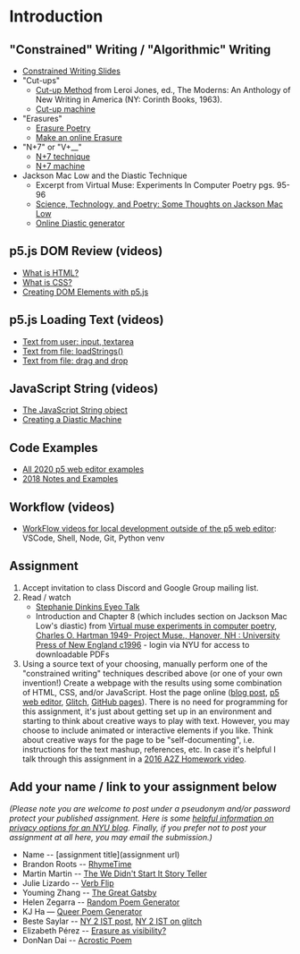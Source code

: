 # Introduction

## "Constrained" Writing / "Algorithmic" Writing
* [Constrained Writing Slides](https://docs.google.com/presentation/d/18-eQtpSXKcMdvFuk9ub1yjY-2zW5T067R0o34BT9BTM/edit?usp=sharing)
* "Cut-ups"
  * [Cut-up Method](http://www.writing.upenn.edu/~afilreis/88v/burroughs-cutup.html) from  Leroi Jones, ed., The Moderns: An Anthology of New Writing in America (NY: Corinth Books, 1963).
  * [Cut-up machine](http://www.languageisavirus.com/cutupmachine.html#.VfHCY51Viko)
* "Erasures"
  * [Erasure Poetry](https://en.wikipedia.org/wiki/Erasure_(artform))
  * [Make an online Erasure](http://erasures.wavepoetry.com/erasures.php?sourceid=23)
* "N+7" or "V+__"
  * [N+7 technique](https://poets.org/text/brief-guide-oulipo)
  * [N+7 machine](http://www.spoonbill.org/n+7/)
* Jackson Mac Low and the Diastic Technique
  * Excerpt from Virtual Muse: Experiments In Computer Poetry pgs. 95-96
  * [Science, Technology, and Poetry: Some Thoughts on Jackson Mac Low](http://research.amnh.org/users/mordecai/papers/jml_fest.html)
  * [Online Diastic generator](http://www.eddeaddad.net/eDiastic/)

## p5.js DOM Review (videos)
* [What is HTML?](https://youtu.be/URSH0QpxKo8?list=PLRqwX-V7Uu6bI1SlcCRfLH79HZrFAtBvX)
* [What is CSS?](https://youtu.be/zGL8q8iQSQw?list=PLRqwX-V7Uu6bI1SlcCRfLH79HZrFAtBvX)
* [Creating DOM Elements with p5.js](https://youtu.be/lAtoaRz78I4?list=PLRqwX-V7Uu6Zy51Q-x9tMWIv9cueOFTFA)

## p5.js Loading Text (videos)
* [Text from user: input, textarea](https://youtu.be/uNQSVU0IKec?list=PLRqwX-V7Uu6YrbSJBg32eTzUU50E2B8Ch)
* [Text from file: loadStrings()](https://youtu.be/0Mq2CxspF5s?list=PLRqwX-V7Uu6YrbSJBg32eTzUU50E2B8Ch)
* [Text from file: drag and drop](https://youtu.be/o4UmGrPst_c)

## JavaScript String (videos)
* [The JavaScript String object](https://youtu.be/DcoAjEZYies?list=PLRqwX-V7Uu6YrbSJBg32eTzUU50E2B8Ch)
* [Creating a Diastic Machine](https://youtu.be/u-HUtrpyi1c?list=PLRqwX-V7Uu6YrbSJBg32eTzUU50E2B8Ch)

## Code Examples
- [All 2020 p5 web editor examples](https://editor.p5js.org/a2zitp/collections/p8Eg_u_Jl)
- [2018 Notes and Examples](http://shiffman.net/a2z/intro/)

## Workflow (videos)
- [WorkFlow videos for local development outside of the p5 web editor](https://www.youtube.com/playlist?list=PLRqwX-V7Uu6Zu_uqEA6NqhLzKLACwU74X): VSCode, Shell, Node, Git, Python venv

## Assignment
1. Accept invitation to class Discord and Google Group mailing list.
2. Read / watch
    * [Stephanie Dinkins Eyeo Talk](https://vimeo.com/354277038)
    * Introduction and Chapter 8 (which includes section on Jackson Mac Low's diastic) from [Virtual muse experiments in computer poetry, Charles O. Hartman 1949- Project Muse., Hanover, NH : University Press of New England c1996](https://muse-jhu-edu.proxy.library.nyu.edu/book/2399) - login via NYU for access to downloadable PDFs
4. Using a source text of your choosing, manually perform one of the "constrained writing" techniques described above (or one of your own invention!)  Create a webpage with the results using some combination of HTML, CSS, and/or JavaScript. Host the page online ([blog post](https://docs.google.com/presentation/d/17V6EHorAnHwCeZaUGAQ0W2GvVOgUk9LsU8bOFGP4m3g/edit#slide=id.g8af5174524_0_253), [p5 web editor](https://youtu.be/dtHxDggkBYc), [Glitch](https://glitch.com/), [GitHub pages](https://youtu.be/8HPYsDTk17A)). There is no need for programming for this assignment, it's just about getting set up in an environment and starting to think about creative ways to play with text. However, you may choose to include animated or interactive elements if you like. Think about creative ways for the page to be "self-documenting", i.e. instructions for the text mashup, references, etc. In case it's helpful I talk through this assignment in a [2016 A2Z Homework video](https://youtu.be/YTzVbuV89RE?list=PLRqwX-V7Uu6aoeLx_mWfz6XwtFaD9SkVX).

## Add your name / link to your assignment below
*(Please note you are welcome to post under a pseudonym and/or password protect your published assignment. Here is some [helpful information on privacy options for an NYU blog](https://nyu.service-now.com/sp?id=kb_article&sysparm_article=KB0012245&sys_kb_id=b2ddc9da004aa1002a5d036a271e5f70&spa=1). Finally, if you prefer not to post your assignment at all here, you may email the submission.)*
* Name -- [assignment title](assignment url)
* Brandon Roots -- [RhymeTime](http://brandonroots.com/itp/fall2020/rhymetime/rhymetime.html)
* Martin Martin -- [The We Didn't Start It Story Teller](https://www.martinsquared.com/2020/09/12/the-we-didnt-start-it-story-teller/)
* Julie Lizardo -- [Verb Flip](https://verb-flip.glitch.me/)
* Youming Zhang -- [The Great Gatsby](https://medium.com/@youmingzhang19/the-great-gatsby-b28362ded6e0)
* Helen Zegarra -- [Random Poem Generator](https://texaotech.wordpress.com/2020/09/14/random-poem-generator/)
* KJ Ha — [Queer Poem Generator](https://www.kyungjooha.com/post/queer-poem-generator/)
* Beste Saylar -- [NY 2 IST post](https://www.bestesaylar.com/programming-a2z), [NY 2 IST on glitch](https://sheer-lilac-baroness.glitch.me/)
* Elizabeth Pérez -- [Erasure as visibility?](https://brujatech.wordpress.com/2020/09/15/erasure-as-a-visibility/)
* DonNan Dai -- [Acrostic Poem](http://wp.nyu.edu/tischschoolofthearts-donnan/2020/09/15/a2z-homework-1/)
